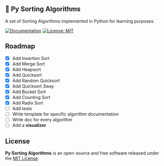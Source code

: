 ## 🐍 Py Sorting Algorithms
A set of Sorting Algorithms implemented in Python for learning purposes.

[![Documentation](https://img.shields.io/badge/Documentation-complete-green.svg?style=flat)](https://github.com/thelicato/py-sorting-algorithms/blob/main/README.md)
[![License: MIT](https://img.shields.io/badge/License-MIT-yellow.svg)](https://github.com/thelicato/py-sorting-algorithms/blob/main/LICENSE)

## Roadmap
- [x] Add Insertion Sort
- [x] Add Merge Sort
- [x] Add Heapsort
- [x] Add Quicksort
- [x] Add Random Quicksort
- [x] Add Quicksort 3way
- [x] Add Bucket Sort
- [x] Add Counting Sort
- [x] Add Radix Sort
- [ ] Add tests
- [ ] Write template for specific algorithm documentation
- [ ] Write doc for every algorithm
- [ ] Add a **visualizer**

## License
**Py Sorting Algorithms** is an open-source and free software released under the [MIT License](/LICENSE).